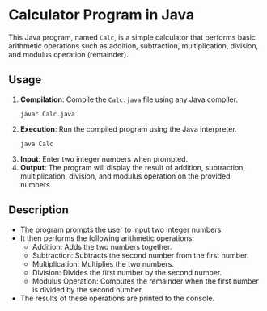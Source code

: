# Calculator Program in Java

This Java program, named `Calc`, is a simple calculator that performs basic arithmetic operations such as addition, subtraction, multiplication, division, and modulus operation (remainder).

## Usage
1. **Compilation**: Compile the `Calc.java` file using any Java compiler.
    ```
    javac Calc.java
    ```
2. **Execution**: Run the compiled program using the Java interpreter.
    ```
    java Calc
    ```
3. **Input**: Enter two integer numbers when prompted.
4. **Output**: The program will display the result of addition, subtraction, multiplication, division, and modulus operation on the provided numbers.

## Description
- The program prompts the user to input two integer numbers.
- It then performs the following arithmetic operations:
  - Addition: Adds the two numbers together.
  - Subtraction: Subtracts the second number from the first number.
  - Multiplication: Multiplies the two numbers.
  - Division: Divides the first number by the second number.
  - Modulus Operation: Computes the remainder when the first number is divided by the second number.
- The results of these operations are printed to the console.
